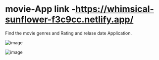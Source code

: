 # movie-App link -https://whimsical-sunflower-f3c9cc.netlify.app/


Find the movie genres and Rating and relase date Application.

![image](https://user-images.githubusercontent.com/95843558/167840923-8076abd1-6845-4d95-9665-cd3741e6a56e.png)


































![image](https://user-images.githubusercontent.com/95843558/167841281-572beaca-d729-4c2f-b483-6fb06e2367e5.png)
